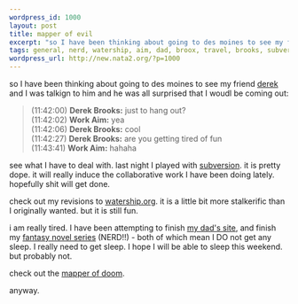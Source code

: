 ```yaml
--- 
wordpress_id: 1000
layout: post
title: mapper of evil
excerpt: "so I have been thinking about going to des moines to see my friend derek and I was talkign to him and he was all surprised that I woudl be coming out:(11:42:00) Derek Brooks: just to hang out?(11:42:02) Work Aim: yea(11:42:06) Derek Brooks: cool(11:42:27) "
tags: general, nerd, watership, aim, dad, broox, travel, brooks, subversion
wordpress_url: http://new.nata2.org/?p=1000
---
```

<p>so I have been thinking about going to des moines to see my friend <a href="http://derek.broox.com/" target="_self">derek</a> and I was talkign to him and he was all surprised that I woudl be coming out:</p><blockquote>(11:42:00) <strong>Derek Brooks:</strong> just to hang out?<br />(11:42:02) <strong>Work Aim:</strong> yea<br />(11:42:06) <strong>Derek Brooks:</strong> cool<br />(11:42:27) <strong>Derek Brooks:</strong> are you getting tired of fun<br />(11:43:41) <strong>Work Aim:</strong> hahaha<br /></blockquote><p>see what I have to deal with. last night I played with <a href="http://subversion.tigris.org/" target="_self">subversion</a>. it is pretty dope. it will really induce the collaborative work I have been doing lately. hopefully shit will get done. </p><p>check out my revisions to <a href="http://www.watership.org/" target="_self">watership.org</a>. it is a little bit more stalkerific than I originally wanted. but it is still fun. </p><p>i am really tired. I have been attempting to finish <a href="http://www.propertytechnica.com/" target="_self">my dad's site</a>, and finish my <a href="http://www.amazon.com/exec/obidos/tg/stores/series/-/396/paperback/102-0184019-0095363" target="_self">fantasy novel series</a> (NERD!!) - both of which mean I DO not get any sleep. I really need to get sleep. I hope I will be able to sleep this weekend. but probably not. </p><p>check out the <a href="http://mapper.ofdoom.com/index.pike" target="_self">mapper of doom</a>.</p><p>anyway. </p>
